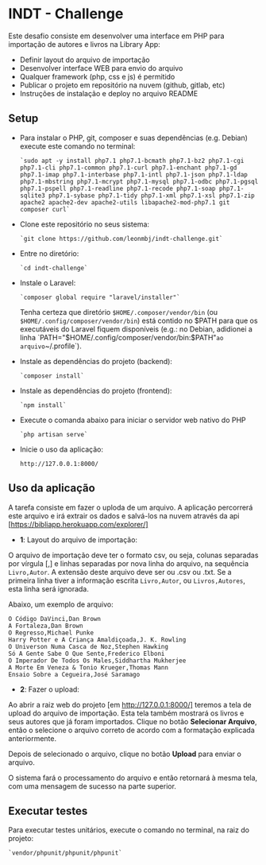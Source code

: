 # INDT - Challenge

Este desafio consiste em desenvolver uma interface em PHP para importação de autores e
livros na Library App:
- Definir layout do arquivo de importação
- Desenvolver interface WEB para envio do arquivo
- Qualquer framework (php, css e js) é permitido
- Publicar o projeto em repositório na nuvem (github, gitlab, etc)
- Instruções de instalação e deploy no arquivo README

## Setup

- Para instalar o PHP, git, composer e suas dependências (e.g. Debian) execute este comando no terminal:

      `sudo apt -y install php7.1 php7.1-bcmath php7.1-bz2 php7.1-cgi php7.1-cli php7.1-common php7.1-curl php7.1-enchant php7.1-gd php7.1-imap php7.1-interbase php7.1-intl php7.1-json php7.1-ldap php7.1-mbstring php7.1-mcrypt php7.1-mysql php7.1-odbc php7.1-pgsql php7.1-pspell php7.1-readline php7.1-recode php7.1-soap php7.1-sqlite3 php7.1-sybase php7.1-tidy php7.1-xml php7.1-xsl php7.1-zip apache2 apache2-dev apache2-utils libapache2-mod-php7.1 git composer curl`

- Clone este repositório no seus sistema:

      `git clone https://github.com/leonmbj/indt-challenge.git`

- Entre no diretório:

      `cd indt-challenge`

- Instale o Laravel:

      `composer global require "laravel/installer"`
    
    Tenha certeza que diretório `$HOME/.composer/vendor/bin`  (ou `$HOME/.config/composer/vendor/bin`) está contido no $PATH para que os executáveis do Laravel fiquem disponíveis (e.g.: no Debian, adidionei a linha `PATH="$HOME/.config/composer/vendor/bin:$PATH"` ao arquivo `~/.profile`).

- Instale as dependências do projeto (backend):

      `composer install`
    
- Instale as dependências do projeto (frontend):
    
      `npm install`
    
- Execute o comanda abaixo para iniciar o servidor web nativo do PHP

      `php artisan serve`

- Inicie o uso da aplicação:

      http://127.0.0.1:8000/
    
## Uso da aplicação

A tarefa consiste em fazer o uploda de um arquivo. A aplicação percorrerá este arquivo e irá extrair os dados e salvá-los na nuvem através da api [https://bibliapp.herokuapp.com/explorer/]

- **1**: Layout do arquivo de importação:

O arquivo de importação deve ter o formato csv, ou seja, colunas separadas por vírgula [,] e linhas separadas por nova linha do arquivo, na sequência `Livro,Autor`.  A extensão deste arquivo deve ser ou .csv ou .txt. Se a primeira linha tiver a informação escrita `Livro,Autor`, ou `Livros,Autores`, esta linha será ignorada. 
  
Abaixo, um exemplo de arquivo:
  
        
    O Código DaVinci,Dan Brown
    A Fortaleza,Dan Brown
    O Regresso,Michael Punke
    Harry Potter e A Criança Amaldiçoada,J. K. Rowling
    O Universon Numa Casca de Noz,Stephen Hawking
    Só A Gente Sabe O Que Sente,Frederico Elboni
    O Imperador De Todos Os Males,Siddhartha Mukherjee
    A Morte Em Veneza & Tonio Krueger,Thomas Mann
    Ensaio Sobre a Cegueira,José Saramago
    


- **2**: Fazer o upload:

Ao abrir a raiz web do projeto [em http://127.0.0.1:8000/] teremos a tela de upload do arquivo de importação. Esta tela também mostrará os livros e seus autores que já foram importados. Clique no botão **Selecionar Arquivo**, então o selecione o arquivo correto de acordo com a formatação explicada anteriormente.

Depois de selecionado o arquivo, clique no botão **Upload** para enviar o arquivo.

O sistema fará o processamento do arquivo e então retornará à mesma tela, com uma mensagem de sucesso na parte superior.
    

    
## Executar testes

Para executar testes unitários, execute o comando no terminal, na raiz do projeto:

    `vendor/phpunit/phpunit/phpunit`
